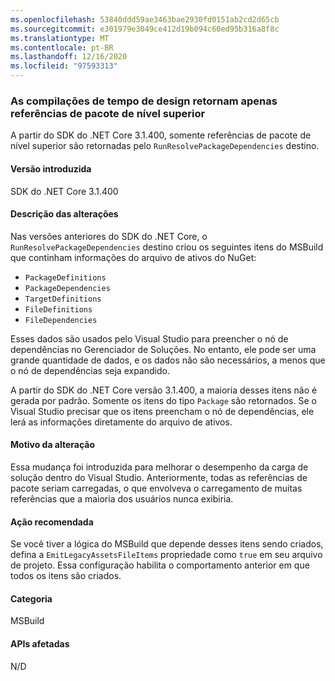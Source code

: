 ```yaml
---
ms.openlocfilehash: 53840ddd59ae3463bae2930fd0151ab2cd2d65cb
ms.sourcegitcommit: e301979e3049ce412d19b094c60ed95b316a8f8c
ms.translationtype: MT
ms.contentlocale: pt-BR
ms.lasthandoff: 12/16/2020
ms.locfileid: "97593313"
---
```

### <a name="design-time-builds-only-return-top-level-package-references"></a>As compilações de tempo de design retornam apenas referências de pacote de nível superior

A partir do SDK do .NET Core 3.1.400, somente referências de pacote de nível superior são retornadas pelo `RunResolvePackageDependencies` destino.

#### <a name="version-introduced"></a>Versão introduzida

SDK do .NET Core 3.1.400

#### <a name="change-description"></a>Descrição das alterações

Nas versões anteriores do SDK do .NET Core, o `RunResolvePackageDependencies` destino criou os seguintes itens do MSBuild que continham informações do arquivo de ativos do NuGet:

- `PackageDefinitions`
- `PackageDependencies`
- `TargetDefinitions`
- `FileDefinitions`
- `FileDependencies`

Esses dados são usados pelo Visual Studio para preencher o nó de dependências no Gerenciador de Soluções. No entanto, ele pode ser uma grande quantidade de dados, e os dados não são necessários, a menos que o nó de dependências seja expandido.

A partir do SDK do .NET Core versão 3.1.400, a maioria desses itens não é gerada por padrão. Somente os itens do tipo `Package` são retornados. Se o Visual Studio precisar que os itens preencham o nó de dependências, ele lerá as informações diretamente do arquivo de ativos.

#### <a name="reason-for-change"></a>Motivo da alteração

Essa mudança foi introduzida para melhorar o desempenho da carga de solução dentro do Visual Studio. Anteriormente, todas as referências de pacote seriam carregadas, o que envolveva o carregamento de muitas referências que a maioria dos usuários nunca exibiria.

#### <a name="recommended-action"></a>Ação recomendada

Se você tiver a lógica do MSBuild que depende desses itens sendo criados, defina a `EmitLegacyAssetsFileItems` propriedade como `true` em seu arquivo de projeto. Essa configuração habilita o comportamento anterior em que todos os itens são criados.

#### <a name="category"></a>Categoria

MSBuild

#### <a name="affected-apis"></a>APIs afetadas

N/D
